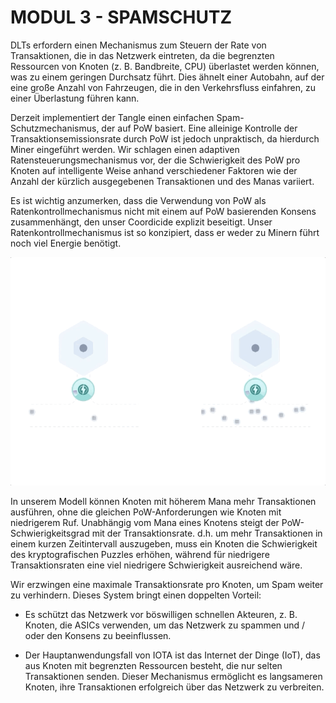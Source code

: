# MODUL 3  - SPAMSCHUTZ

DLTs erfordern einen Mechanismus zum Steuern der Rate von Transaktionen, die in das Netzwerk eintreten, da die begrenzten Ressourcen von Knoten (z. B. Bandbreite, CPU) überlastet werden können, was zu einem geringen Durchsatz führt. Dies ähnelt einer Autobahn, auf der eine große Anzahl von Fahrzeugen, die in den Verkehrsfluss einfahren, zu einer Überlastung führen kann.

Derzeit implementiert der Tangle einen einfachen Spam-Schutzmechanismus, der auf PoW basiert. Eine alleinige Kontrolle der Transaktionsemissionsrate durch PoW ist jedoch unpraktisch, da hierdurch Miner eingeführt werden. Wir schlagen einen adaptiven Ratensteuerungsmechanismus vor, der die Schwierigkeit des PoW pro Knoten auf intelligente Weise anhand verschiedener Faktoren wie der Anzahl der kürzlich ausgegebenen Transaktionen und des Manas variiert.

Es ist wichtig anzumerken, dass die Verwendung von PoW als Ratenkontrollmechanismus nicht mit einem auf PoW basierenden Konsens zusammenhängt, den unser Coordicide explizit beseitigt. Unser Ratenkontrollmechanismus ist so konzipiert, dass er weder zu Minern führt noch viel Energie benötigt.

![04_3_adaptive_rate_control](https://github.com/einfachiota/coordicide/raw/master/assets/04_3_adaptive_rate_control.gif)

In unserem Modell können Knoten mit höherem Mana mehr Transaktionen ausführen, ohne die gleichen PoW-Anforderungen wie Knoten mit niedrigerem Ruf. Unabhängig vom Mana eines Knotens steigt der PoW-Schwierigkeitsgrad mit der Transaktionsrate. d.h. um mehr Transaktionen in einem kurzen Zeitintervall auszugeben, muss ein Knoten die Schwierigkeit des kryptografischen Puzzles erhöhen, während für niedrigere Transaktionsraten eine viel niedrigere Schwierigkeit ausreichend wäre.

Wir erzwingen eine maximale Transaktionsrate pro Knoten, um Spam weiter zu verhindern. Dieses System bringt einen doppelten Vorteil:

- Es schützt das Netzwerk vor böswilligen schnellen Akteuren, z. B. Knoten, die ASICs verwenden, um das Netzwerk zu spammen und / oder den Konsens zu beeinflussen.

- Der Hauptanwendungsfall von IOTA ist das Internet der Dinge (IoT), das aus Knoten mit begrenzten Ressourcen besteht, die nur selten Transaktionen senden. Dieser Mechanismus ermöglicht es langsameren Knoten, ihre Transaktionen erfolgreich über das Netzwerk zu verbreiten.